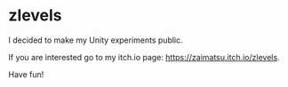 # zlevels

I decided to make my Unity experiments public.

If you are interested go to my itch.io page: https://zaimatsu.itch.io/zlevels.

Have fun!
